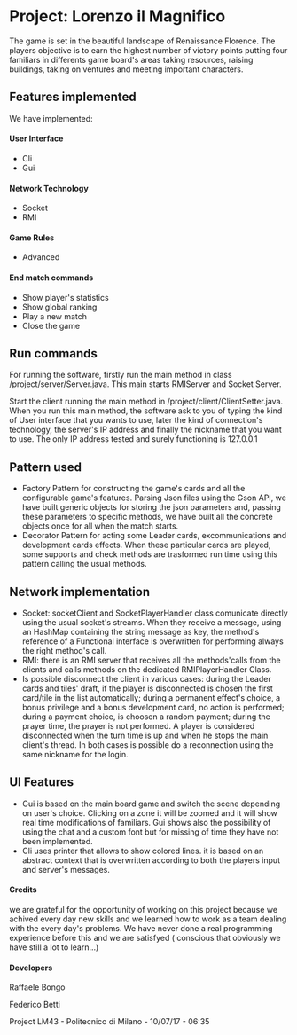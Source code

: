 # Project: Lorenzo il Magnifico

The game is set in the beautiful landscape of Renaissance Florence. The players objective is to earn the highest number of victory points putting four familiars in differents game board's areas taking resources, raising buildings, taking on ventures and meeting important characters.
  
## Features implemented
We have implemented:
#### User Interface
- Cli
- Gui

#### Network Technology
- Socket
- RMI

#### Game Rules
- Advanced

#### End match commands
- Show player's statistics
- Show global ranking
- Play a new match
- Close the game
## Run commands

For running the software, firstly run the main method in class /project/server/Server.java. This main starts RMIServer and Socket Server.

Start the client running the main method in /project/client/ClientSetter.java. When you run this main method, the software ask to you of typing the kind of User interface that you wants to use, later the kind of connection's technology, the server's IP address and finally the nickname that you want to use. The only IP address tested and surely functioning is 127.0.0.1

## Pattern used 

- Factory Pattern for constructing the game's cards and all the configurable game's features. Parsing Json files using the Gson API, we have built generic objects for storing the json parameters and, passing these parameters to specific methods, we have built all the concrete objects once for all when the match starts.
- Decorator Pattern for acting some Leader cards, excommunications and development cards effects. When these particular cards are played, some supports and check methods are trasformed run time using this pattern calling the usual methods.

## Network implementation
- Socket: socketClient and SocketPlayerHandler class comunicate directly using the usual socket's streams. When they receive a message, using an HashMap containing the string message as key, the method's reference of a Functional interface is overwritten for performing always the right method's call.
- RMI: there is an RMI server that receives all the methods'calls from the clients and calls methods on the dedicated RMIPlayerHandler Class.
- Is possible disconnect the client in various cases: 
during the Leader cards and tiles' draft, if the player is disconnected is chosen the first card/tile in the list automatically; during a permanent effect's choice, a bonus privilege and a bonus development card, no action is performed; during a payment choice, is choosen a random payment; during the prayer time, the prayer is not performed. A player is considered disconnected when the turn time is up and when he stops the main client's thread. In both cases is possible do a reconnection using the same nickname for the login.
  
 ## UI Features
 - Gui is based on the main board game and switch the scene depending on user's choice. Clicking on a zone it will be zoomed and it will show real time modifications of familiars. Gui shows also the possibility of using the chat and a custom font but for missing of time they have not been implemented. 
 - Cli uses printer that allows to show colored lines. it is based on an abstract context that is overwritten according to both the players input and server's messages.
 #### Credits
 
 we are grateful for the opportunity of working on this project because we achived every day new skills and we learned how to work as a team dealing with the every day's problems. We have never done a real programming experience before this and we are satisfyed ( conscious that obviously we have still a lot to learn...)
   
   #### Developers
   Raffaele Bongo
   
   Federico Betti
   
   Project LM43 - Politecnico di Milano - 10/07/17 - 06:35